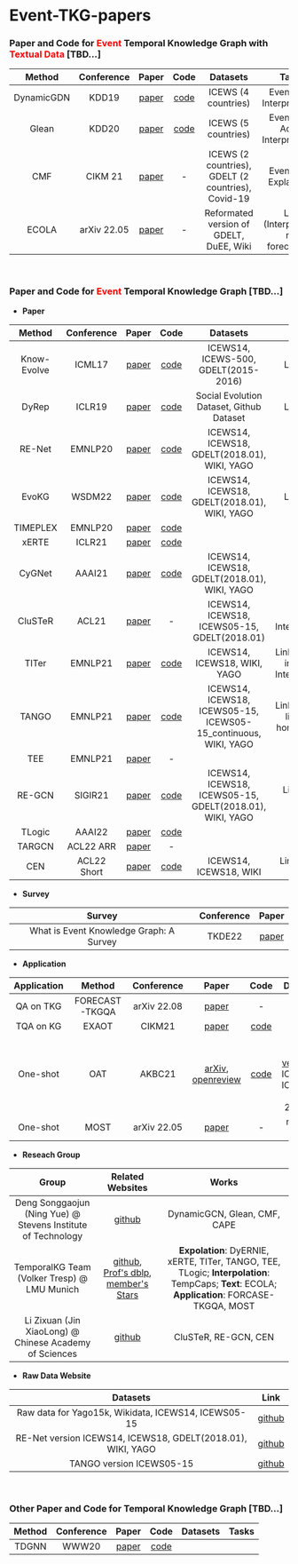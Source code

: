 # Event-TKG-papers
### Paper and Code for <span style="color: red">**Event**</span>  Temporal Knowledge Graph with <span style="color: red">**Textual Data**</span> [TBD...]

| Method | Conference | Paper | Code | Datasets | Tasks |
| :----: | :----: | :----: | :----: | :----: | :----: |
| DynamicGDN | KDD19 | [paper](https://yue-ning.github.io/docs/KDD19-dengA.pdf) | [code](https://github.com/amy-deng/DynamicGCN) | ICEWS (4 countries) | Event type, Interpretability |
| Glean | KDD20 | [paper](https://par.nsf.gov/servlets/purl/10216903) | [code](https://github.com/amy-deng/glean) | ICEWS (5 countries) | Event type, Actor, Interpretability |
| CMF | CIKM 21| [paper](https://yue-ning.github.io/docs/CIKM21_cmf.pdf) | - | ICEWS (2 countries), GDELT (2 countries), Covid-19 | Event type, Explanation |
| ECOLA | arXiv 22.05 | [paper](https://arxiv.org/abs/2203.09590) | - | Reformated version of GDELT, DuEE, Wiki | Link (Interpolation, not forecasting) |

<br/>

### Paper and Code for <span style="color: red">**Event**</span> Temporal Knowledge Graph [TBD...]

- **Paper**

| Method | Conference | Paper | Code | Datasets | Tasks |
| :----: | :----: | :----: | :----: | :----: | :----: |
| Know-Evolve | ICML17 | [paper](https://dl.acm.org/doi/10.5555/3305890.3306039) | [code](https://github.com/rstriv/Know-Evolve) | ICEWS14, ICEWS-500, GDELT(2015-2016) | Link, Time |
| DyRep | ICLR19 | [paper](https://openreview.net/forum?id=HyePrhR5KX) | [code](https://github.com/Harryi0/dyrep_torch) | Social Evolution Dataset, Github Dataset | Link, Time |
| RE-Net | EMNLP20 | [paper](https://arxiv.org/abs/1904.05530) | [code](https://github.com/INK-USC/RE-Net) | ICEWS14, ICEWS18, GDELT(2018.01), WIKI, YAGO | Link |
| EvoKG | WSDM22| [paper](https://arxiv.org/abs/2202.07648) | [code](https://github.com/NamyongPark/EvoKG)| ICEWS14, ICEWS18, GDELT(2018.01), WIKI, YAGO | Link, Time |
| TIMEPLEX | EMNLP20 | [paper](https://aclanthology.org/2020.emnlp-main.305/) | [code](https://github.com/dair-iitd/tkbi) |
| xERTE | ICLR21 | [paper](https://arxiv.org/abs/2012.15537)| [code](https://github.com/TemporalKGTeam/xERTE) |
| CyGNet | AAAI21 | [paper](https://arxiv.org/abs/2012.08492) | [code](https://github.com/CunchaoZ/CyGNet) | ICEWS14, ICEWS18, GDELT(2018.01), WIKI, YAGO | Link |
| CluSTeR | ACL21 | [paper](https://aclanthology.org/2021.acl-long.365.pdf) | - | ICEWS14, ICEWS18, ICEWS05-15, GDELT(2018.01) | Link, Interpretability |
| TITer| EMNLP21 | [paper](https://aclanthology.org/2021.emnlp-main.655.pdf) | [code](https://github.com/jhl-hust/titer) | ICEWS14, ICEWS18, WIKI, YAGO | Link, Inductive inference, Interpretability |
| TANGO | EMNLP21 | [paper](https://arxiv.org/abs/2101.05151) | [code](https://github.com/temporalkgteam/tango) | ICEWS14, ICEWS18, ICEWS05-15, ICEWS05-15_continuous, WIKI, YAGO | Link, Inductive link, Long horizontal link |
| TEE | EMNLP21 | [paper](https://aclanthology.org/2021.emnlp-main.639/) | - |
| RE-GCN | SIGIR21 | [paper](https://dl.acm.org/doi/10.1145/3404835.3462963) | [code](https://github.com/Lee-zix/RE-GCN) | ICEWS14, ICEWS18, ICEWS05-15, GDELT(2018.01), WIKI, YAGO | Link, Event type |
| TLogic | AAAI22 | [paper](https://www.aaai.org/AAAI22Papers/AAAI-3760.LiuY.pdf) | [code](https://github.com/liu-yushan/tlogic)
| TARGCN | ACL22 ARR | [paper](https://arxiv.org/abs/2112.07791) | - | | |
| CEN | ACL22 Short | [paper](https://aclanthology.org/2022.acl-short.32/) | [code](https://github.com/lee-zix/cen) | ICEWS14, ICEWS18, WIKI | Link (online/ offline) |

- **Survey**

| Survey | Conference | Paper |
| :----: | :----: | :----: |
|What is Event Knowledge Graph: A Survey| TKDE22 | [paper](https://arxiv.org/abs/2112.15280) |

- **Application**

|Application| Method | Conference | Paper | Code | Datasets | Tasks |
| :----: | :----: | :----: | :----: | :----: | :----: | :----: |
| QA on TKG | FORECAST-TKGQA | arXiv 22.08 | [paper](https://arxiv.org/abs/2208.06501) | - |
| TQA on KG | EXAOT | CIKM21 | [paper](https://arxiv.org/abs/2109.08935) | [code](https://github.com/zhenjia2017/EXAQT) |
| One-shot | OAT | AKBC21 | [arXiv](https://arxiv.org/pdf/2010.12144v1.pdf), [openreview](https://openreview.net/forum?id=GF8wO8MFQOr) | [code](https://openreview.net/forum?id=GF8wO8MFQOr) | [one-short version](https://openreview.net/forum?id=GF8wO8MFQOr) of ICEWS14, ICEWS17, GDELT 2018.01 | Link
| One-shot | MOST | arXiv 22.05 | [paper](https://arxiv.org/abs/2205.10621) | - | new but NA

- **Reseach Group**

| Group| Related Websites | Works |
| :----: | :----: |  :----: | 
| Deng Songgaojun (Ning Yue) @ Stevens Institute of Technology | [github](https://github.com/amy-deng) | DynamicGCN, Glean, CMF, CAPE |
| TemporalKG Team (Volker Tresp) @ LMU Munich| [github](https://github.com/TemporalKGTeam?tab=repositories), [Prof's dblp](https://dblp.org/pid/t/VolkerTresp.html), [member's Stars](https://github.com/ZifengDing?tab=stars)| **Expolation**: DyERNIE, xERTE, TITer, TANGO, TEE, TLogic; **Interpolation**: TempCaps; **Text**: ECOLA; **Application**: FORCASE-TKGQA, MOST |
| Li Zixuan (Jin XiaoLong) @ Chinese Academy of Sciences | [github](https://github.com/Lee-zix) | CluSTeR, RE-GCN, CEN |

- **Raw Data Website**

| Datasets| Link |
| :----: | :----: |
| Raw data for Yago15k, Wikidata, ICEWS14, ICEWS05-15 | [github](https://github.com/mniepert/mmkb/tree/master/TemporalKGs) |
| RE-Net version ICEWS14, ICEWS18, GDELT(2018.01), WIKI, YAGO | [github](https://github.com/INK-USC/RE-Net/tree/master/data) |
| TANGO version ICEWS05-15| [github](https://github.com/TemporalKGTeam/TANGO/tree/master/ICEWS05-15) |


<br/>

### Other Paper and Code for Temporal Knowledge Graph [TBD...]

| Method | Conference | Paper | Code | Datasets | Tasks |
| :----: | :----: | :----: | :----: | :----: | :----: |
| TDGNN | WWW20 | [paper](https://dl.acm.org/doi/abs/10.1145/3366423.3380073) | [code](https://github.com/Leo-Q-316/TDGNN) |

<br/>